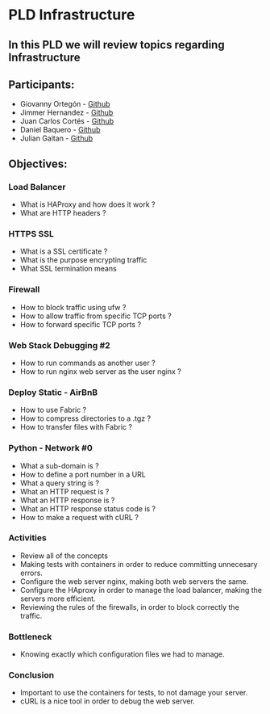 PLD Infrastructure
==================
In this PLD we will review topics regarding Infrastructure
----------------------------------------------------------
Participants:
-------------
- Giovanny Ortegón - [Github](https://github.com/Skillhh)
- Jimmer Hernandez - [Github](https://github.com/Jimmer942)
- Juan Carlos Cortés - [Github](https://github.com/JUCORTESA)
- Daniel Baquero - [Github](https://github.com/DanielBaquero28)
- Julian Gaitan - [Github](https://github.com/JulianDavidG07)

Objectives:
-----------

### Load Balancer ###
- What is HAProxy and how does it work ?
- What are HTTP headers ?

### HTTPS SSL ###
- What is a SSL certificate ?
- What is the purpose encrypting traffic
- What SSL termination means

### Firewall ###
- How to block traffic using ufw ?
- How to allow traffic from specific TCP ports ?
- How to forward specific TCP ports ?

### Web Stack Debugging #2 ###
- How to run commands as another user ?
- How to run nginx web server as the user nginx ?

### Deploy Static - AirBnB ###
- How to use Fabric ?
- How to compress directories to a .tgz ?
- How to transfer files with Fabric ?

### Python - Network #0 ###
- What a sub-domain is ?
- How to define a port number in a URL
- What a query string is ?
- What an HTTP request is ?
- What an HTTP response is ?
- What an HTTP response status code is ?
- How to make a request with cURL ?

### Activities ###
- Review all of the concepts
- Making tests with containers in order to reduce committing unnecesary errors.
- Configure the web server nginx, making both web servers the same.
- Configure the HAproxy in order to manage the load balancer, making the servers more efficient.
- Reviewing the rules of the firewalls, in order to block correctly the traffic.

### Bottleneck ###
- Knowing exactly which configuration files we had to manage.

### Conclusion ###
- Important to use the containers for tests, to not damage your server.
- cURL is a nice tool in order to debug the web server.